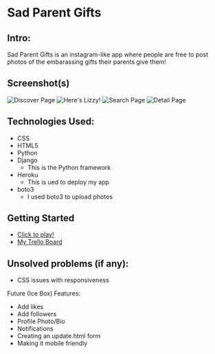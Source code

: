 # Sad Parent Gifts

## Intro:
Sad Parent Gifts is an instagram-like app where people are free to post photos of the embarassing gifts their parents give them!



## Screenshot(s)
![Discover Page](https://i.imgur.com/02hFndj.png)
![Here's Lizzy!](https://i.imgur.com/lLtRm5R.png)
![Search Page](https://i.imgur.com/Kc0Oxq4.png)
![Detail Page](https://i.imgur.com/VCKpoPG.png)


## Technologies Used:
- CSS
- HTML5
- Python 
- Django
    - This is the Python framework 
- Heroku
    - This is ued to deploy my app 
- boto3
    - I used boto3 to upload photos

## Getting Started 
- [Click to play!](https://safe-castle-14369.herokuapp.com/)
- [My Trello Board](https://trello.com/b/aFmYspOF/project-2)

## Unsolved problems (if any):
- CSS issues with responsiveness 

Future (Ice Box) Features:
- Add likes
- Add followers 
- Profile Photo/Bio
- Notifications 
- Creating an update.html form 
- Making it mobile friendly 
